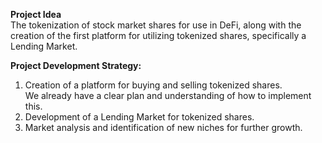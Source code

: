 __Project Idea__  
The tokenization of stock market shares for use in DeFi, along with the creation of the first platform for utilizing tokenized shares, specifically a Lending Market.  

__Project Development Strategy:__
1. Creation of a platform for buying and selling tokenized shares.  
   We already have a clear plan and understanding of how to implement this.  
2. Development of a Lending Market for tokenized shares.
3. Market analysis and identification of new niches for further growth.
